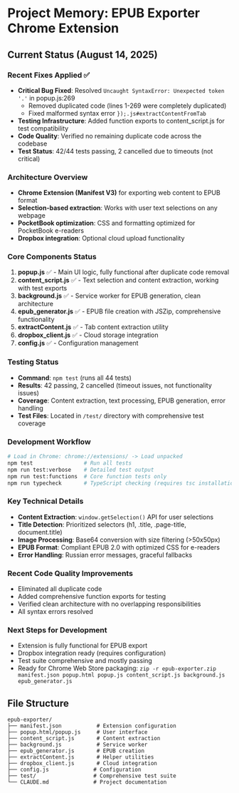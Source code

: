 # Project Memory: EPUB Exporter Chrome Extension

## Current Status (August 14, 2025)

### Recent Fixes Applied ✅
- **Critical Bug Fixed**: Resolved `Uncaught SyntaxError: Unexpected token '.'` in popup.js:269
  - Removed duplicated code (lines 1-269 were completely duplicated)
  - Fixed malformed syntax error `});.js#extractContentFromTab`
- **Testing Infrastructure**: Added function exports to content_script.js for test compatibility
- **Code Quality**: Verified no remaining duplicate code across the codebase
- **Test Status**: 42/44 tests passing, 2 cancelled due to timeouts (not critical)

### Architecture Overview
- **Chrome Extension (Manifest V3)** for exporting web content to EPUB format
- **Selection-based extraction**: Works with user text selections on any webpage
- **PocketBook optimization**: CSS and formatting optimized for PocketBook e-readers
- **Dropbox integration**: Optional cloud upload functionality

### Core Components Status
1. **popup.js** ✅ - Main UI logic, fully functional after duplicate code removal
2. **content_script.js** ✅ - Text selection and content extraction, working with test exports
3. **background.js** ✅ - Service worker for EPUB generation, clean architecture
4. **epub_generator.js** ✅ - EPUB file creation with JSZip, comprehensive functionality
5. **extractContent.js** ✅ - Tab content extraction utility
6. **dropbox_client.js** ✅ - Cloud storage integration
7. **config.js** ✅ - Configuration management

### Testing Status
- **Command**: `npm test` (runs all 44 tests)
- **Results**: 42 passing, 2 cancelled (timeout issues, not functionality issues)
- **Coverage**: Content extraction, text processing, EPUB generation, error handling
- **Test Files**: Located in `/test/` directory with comprehensive test coverage

### Development Workflow
```bash
# Load in Chrome: chrome://extensions/ -> Load unpacked
npm test                # Run all tests  
npm run test:verbose    # Detailed test output
npm run test:functions  # Core function tests only
npm run typecheck       # TypeScript checking (requires tsc installation)
```

### Key Technical Details
- **Content Extraction**: `window.getSelection()` API for user selections
- **Title Detection**: Prioritized selectors (h1, .title, .page-title, document.title)
- **Image Processing**: Base64 conversion with size filtering (>50x50px)
- **EPUB Format**: Compliant EPUB 2.0 with optimized CSS for e-readers
- **Error Handling**: Russian error messages, graceful fallbacks

### Recent Code Quality Improvements
- Eliminated all duplicate code
- Added comprehensive function exports for testing
- Verified clean architecture with no overlapping responsibilities
- All syntax errors resolved

### Next Steps for Development
- Extension is fully functional for EPUB export
- Dropbox integration ready (requires configuration)
- Test suite comprehensive and mostly passing
- Ready for Chrome Web Store packaging: `zip -r epub-exporter.zip manifest.json popup.html popup.js content_script.js background.js epub_generator.js`

## File Structure
```
epub-exporter/
├── manifest.json           # Extension configuration
├── popup.html/popup.js     # User interface  
├── content_script.js       # Content extraction
├── background.js           # Service worker
├── epub_generator.js       # EPUB creation
├── extractContent.js       # Helper utilities
├── dropbox_client.js       # Cloud integration
├── config.js              # Configuration
├── test/                  # Comprehensive test suite
└── CLAUDE.md              # Project documentation
```